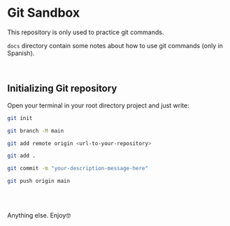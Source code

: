 # Git Sandbox
This repository is only used to practice git commands.

`docs` directory contain some notes about how to use git commands (only in Spanish).

<br>

## Initializing Git repository
Open your terminal in your root directory project and just write:

```bash
git init

git branch -M main

git add remote origin <url-to-your-repository>

git add .

git commit -m "your-description-message-here"

git push origin main
```

<br>
<br>

Anything else. Enjoy🤓